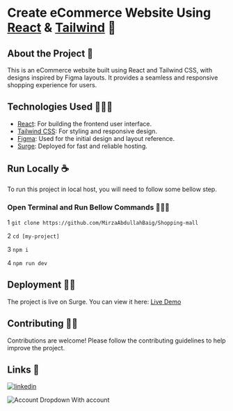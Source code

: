 # Create eCommerce Website Using [React](https://vite.dev/) & [Tailwind](https://tailwindcss.com/) 🛒

## About the Project 📝
This is an eCommerce website built using React and Tailwind CSS, with designs inspired by Figma layouts. It provides a seamless and responsive shopping experience for users.

## Technologies Used 👩🏻‍💻

- [React](https://vite.dev/): For building the frontend user interface.
- [Tailwind CSS](https://tailwindcss.com/): For styling and responsive design.
- [Figma](https://www.figma.com/design/tFKYEH6oPfC1LVGhqisYgg/E-commerce?node-id=0-1&node-type=canvas&t=5C7H5V0y4NUQnNtw-0): Used for the initial design and layout reference.
- [Surge](https://surge.sh): Deployed for fast and reliable hosting.

## Run Locally ☕

To run this project in local host, you will need to follow some bellow step.

### Open Terminal and Run Bellow Commands  👨🏻‍💻

1 `git clone https://github.com/MirzaAbdullahBaig/Shopping-mall`

2 `cd [my-project]`

3 `npm i`

4 `npm run dev`


## Deployment 🧑‍🚀

The project is live on Surge. You can view it here: [Live Demo](https://xhopping-mall.surge.sh)

## Contributing 🤝🏼

Contributions are welcome! Please follow the contributing guidelines to help improve the project.


##  Links 🔗
[![linkedin](https://img.shields.io/badge/linkedin-0A66C2?style=for-the-badge&logo=linkedin&logoColor=white)](https://www.linkedin.com/in/mirzaabdullahbaig0/)


![Account Dropdown With account](https://github.com/user-attachments/assets/eb1795dd-4d00-4c56-ac23-54406c1100bd)
